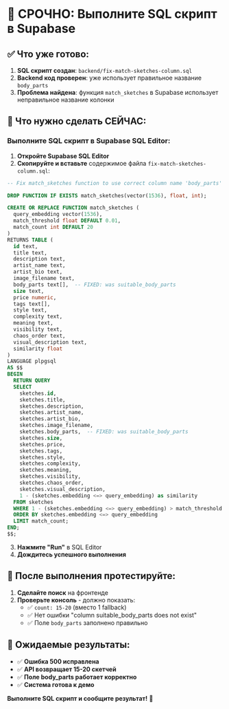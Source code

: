 # 🚨 СРОЧНО: Выполните SQL скрипт в Supabase

## ✅ **Что уже готово:**

1. **SQL скрипт создан**: `backend/fix-match-sketches-column.sql`
2. **Backend код проверен**: уже использует правильное название `body_parts`
3. **Проблема найдена**: функция `match_sketches` в Supabase использует неправильное название колонки

## 🎯 **Что нужно сделать СЕЙЧАС:**

### **Выполните SQL скрипт в Supabase SQL Editor:**

1. **Откройте Supabase SQL Editor**
2. **Скопируйте и вставьте** содержимое файла `fix-match-sketches-column.sql`:

```sql
-- Fix match_sketches function to use correct column name 'body_parts' instead of 'suitable_body_parts'

DROP FUNCTION IF EXISTS match_sketches(vector(1536), float, int);

CREATE OR REPLACE FUNCTION match_sketches (
  query_embedding vector(1536),
  match_threshold float DEFAULT 0.01,
  match_count int DEFAULT 20
)
RETURNS TABLE (
  id text,
  title text,
  description text,
  artist_name text,
  artist_bio text,
  image_filename text,
  body_parts text[],  -- FIXED: was suitable_body_parts
  size text,
  price numeric,
  tags text[],
  style text,
  complexity text,
  meaning text,
  visibility text,
  chaos_order text,
  visual_description text,
  similarity float
)
LANGUAGE plpgsql
AS $$
BEGIN
  RETURN QUERY
  SELECT
    sketches.id,
    sketches.title,
    sketches.description,
    sketches.artist_name,
    sketches.artist_bio,
    sketches.image_filename,
    sketches.body_parts,  -- FIXED: was suitable_body_parts
    sketches.size,
    sketches.price,
    sketches.tags,
    sketches.style,
    sketches.complexity,
    sketches.meaning,
    sketches.visibility,
    sketches.chaos_order,
    sketches.visual_description,
    1 - (sketches.embedding <=> query_embedding) as similarity
  FROM sketches
  WHERE 1 - (sketches.embedding <=> query_embedding) > match_threshold
  ORDER BY sketches.embedding <=> query_embedding
  LIMIT match_count;
END;
$$;
```

3. **Нажмите "Run"** в SQL Editor
4. **Дождитесь успешного выполнения**

## 🧪 **После выполнения протестируйте:**

1. **Сделайте поиск** на фронтенде
2. **Проверьте консоль** - должно показать:
   - ✅ `count: 15-20` (вместо 1 fallback)
   - ✅ Нет ошибки "column suitable_body_parts does not exist"
   - ✅ Поле `body_parts` заполнено правильно

## 🎯 **Ожидаемые результаты:**

- ✅ **Ошибка 500 исправлена**
- ✅ **API возвращает 15-20 скетчей**
- ✅ **Поле body_parts работает корректно**
- ✅ **Система готова к демо**

**Выполните SQL скрипт и сообщите результат!** 🚀
